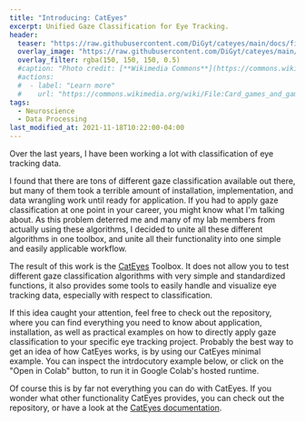 ```yaml
---
title: "Introducing: CatEyes"
excerpt: Unified Gaze Classification for Eye Tracking.
header:
  teaser: "https://raw.githubusercontent.com/DiGyt/cateyes/main/docs/files/imgs/cateye_header.png"
  overlay_image: "https://raw.githubusercontent.com/DiGyt/cateyes/main/docs/files/imgs/cateye_header.png"
  overlay_filter: rgba(150, 150, 150, 0.5)
  #caption: "Photo credit: [**Wikimedia Commons**](https://commons.wikimedia.org/wiki/)"
  #actions:
  #  - label: "Learn more"
  #    url: "https://commons.wikimedia.org/wiki/File:Card_games_and_game_tokens_01.jpg"
tags:
  - Neuroscience
  - Data Processing
last_modified_at: 2021-11-18T10:22:00-04:00
---
```


Over the last years, I have been working a lot with classification of eye tracking data.

I found that there are tons of different gaze classification available out there, but many of them took a terrible amount of installation, implementation, and data wrangling work until ready for application. If you had to apply gaze classification at one point in your career, you might know what I'm talking about. As this problem deterred me and many of my lab members from actually using these algorithms, I decided to unite all these different algorithms in one toolbox, and unite all their functionality into one simple and easily applicable workflow.

The result of this work is the [CatEyes](https://github.com/DiGyt/cateyes) Toolbox. It does not allow you to test different gaze classification algorithms with very simple and standardized functions, it also provides some tools to easily handle and visualize eye tracking data, especially with respect to classification.

If this idea caught your attention, feel free to check out the repository, where you can find everything you need to know about application, installation, as well as practical examples on how to directly apply gaze classification to your specific eye tracking project. Probably the best way to get an idea of how CatEyes works, is by using our CatEyes minimal example. You can inspect the intrdocutory example below, or click on the "Open in Colab" button, to run it in Google Colab's hosted runtime.

<script src="https://emgithub.com/embed-v2.js?target=https%3A%2F%2Fgithub.com%2FDiGyt%2Fcateyes%2Fblob%2Fmain%2Fexample_minimal_use.ipynb&style=default&type=ipynb&showBorder=on&showLineNumbers=on&showFileMeta=on&showFullPath=on&showCopy=on"></script>

Of course this is by far not everything you can do with CatEyes. If you wonder what other functionality CatEyes provides, you can check out the repository, or have a look at the [CatEyes documentation](https://digyt.github.io/cateye/cateyes/index.html).




<!--   style="width:100%; height:300px;"   https://github.com/yusanshi/embed-like-gist This is a beautiful way of embedding stuff directly from github
<script src="https://emgithub.com/embed.js?target=https%3A%2F%2Fgithub.com%2FDiGyt%2Fcateye%2Fblob%2Fmain%2Fexample_minimal_use.ipynb&style=github&showBorder=on&showLineNumbers=on&showFileMeta=on&showCopy=on"></script>-->
